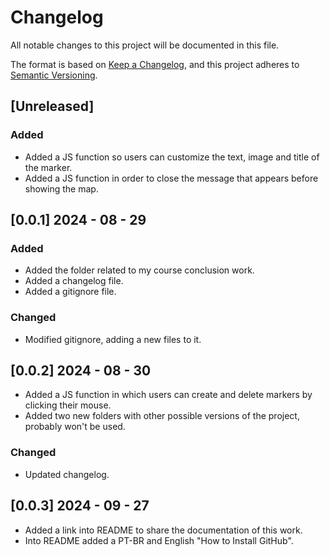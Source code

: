 # Changelog

All notable changes to this project will be documented in this file.

The format is based on [Keep a Changelog](https://keepachangelog.com/en/1.0.0/),
and this project adheres to [Semantic Versioning](https://semver.org/spec/v2.0.0.html).

## [Unreleased]

### Added

- Added a JS function so users can customize the text, image and title of the marker.
- Added a JS function in order to close the message that appears before showing the map.
  
## [0.0.1] 2024 - 08 - 29

### Added 

- Added the folder related to my course conclusion work.
- Added a changelog file.
- Added a gitignore file.

### Changed

- Modified gitignore, adding a new files to it.

## [0.0.2] 2024 - 08 - 30

- Added a JS function in which users can create and delete markers by clicking their mouse.
- Added two new folders with other possible versions of the project, probably won't be used.

### Changed

- Updated changelog.

## [0.0.3] 2024 - 09 - 27

- Added a link into README to share the documentation of this work.
- Into README added a PT-BR and English "How to Install GitHub".

